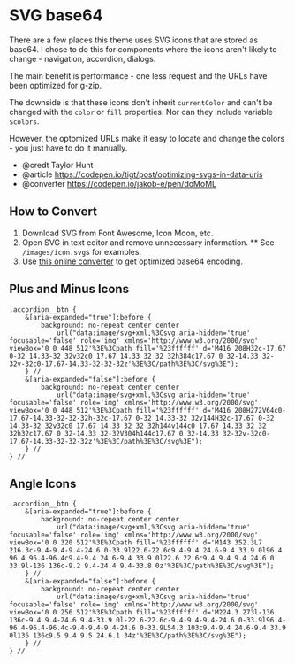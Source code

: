 # SVG base64

There are a few places this theme uses SVG icons that are stored as base64. I chose to do this for components where the icons aren't likely to change - navigation, accordion, dialogs. 

The main benefit is performance - one less request and the URLs have been optimized for g-zip. 

The downside is that these icons don't inherit `currentColor` and can't be changed with the `color` or `fill` properties. Nor can they include variable `$colors`. 

However, the optomized URLs make it easy to locate and change the colors - you just have to do it manually.

* @credt Taylor Hunt
* @article https://codepen.io/tigt/post/optimizing-svgs-in-data-uris
* @converter https://codepen.io/jakob-e/pen/doMoML


## How to Convert

1. Download SVG from Font Awesome, Icon Moon, etc.
2. Open SVG in text editor and remove unnecessary information. 
**  See `/images/icon.svg`s for examples.
3. Use [this online converter](https://codepen.io/jakob-e/pen/doMoML) to get optimized base64 encoding.


## Plus and Minus Icons

	.accordion__btn {
		&[aria-expanded="true"]:before {
			background: no-repeat center center
				url("data:image/svg+xml,%3Csvg aria-hidden='true' focusable='false' role='img' xmlns='http://www.w3.org/2000/svg' viewBox='0 0 448 512'%3E%3Cpath fill='%23ffffff' d='M416 208H32c-17.67 0-32 14.33-32 32v32c0 17.67 14.33 32 32 32h384c17.67 0 32-14.33 32-32v-32c0-17.67-14.33-32-32-32z'%3E%3C/path%3E%3C/svg%3E");
		} // 
		&[aria-expanded="false"]:before {
			background: no-repeat center center
				url("data:image/svg+xml,%3Csvg aria-hidden='true' focusable='false' role='img' xmlns='http://www.w3.org/2000/svg' viewBox='0 0 448 512'%3E%3Cpath fill='%23ffffff' d='M416 208H272V64c0-17.67-14.33-32-32-32h-32c-17.67 0-32 14.33-32 32v144H32c-17.67 0-32 14.33-32 32v32c0 17.67 14.33 32 32 32h144v144c0 17.67 14.33 32 32 32h32c17.67 0 32-14.33 32-32V304h144c17.67 0 32-14.33 32-32v-32c0-17.67-14.33-32-32-32z'%3E%3C/path%3E%3C/svg%3E");
		} // 
	} //


## Angle Icons

	.accordion__btn {
		&[aria-expanded="true"]:before {
			background: no-repeat center center
				url("data:image/svg+xml,%3Csvg aria-hidden='true' focusable='false' role='img' xmlns='http://www.w3.org/2000/svg' viewBox='0 0 320 512'%3E%3Cpath fill='%23ffffff' d='M143 352.3L7 216.3c-9.4-9.4-9.4-24.6 0-33.9l22.6-22.6c9.4-9.4 24.6-9.4 33.9 0l96.4 96.4 96.4-96.4c9.4-9.4 24.6-9.4 33.9 0l22.6 22.6c9.4 9.4 9.4 24.6 0 33.9l-136 136c-9.2 9.4-24.4 9.4-33.8 0z'%3E%3C/path%3E%3C/svg%3E");
		} // 
		&[aria-expanded="false"]:before {
			background: no-repeat center center
				url("data:image/svg+xml,%3Csvg aria-hidden='true' focusable='false' role='img' xmlns='http://www.w3.org/2000/svg' viewBox='0 0 256 512'%3E%3Cpath fill='%23ffffff' d='M224.3 273l-136 136c-9.4 9.4-24.6 9.4-33.9 0l-22.6-22.6c-9.4-9.4-9.4-24.6 0-33.9l96.4-96.4-96.4-96.4c-9.4-9.4-9.4-24.6 0-33.9L54.3 103c9.4-9.4 24.6-9.4 33.9 0l136 136c9.5 9.4 9.5 24.6.1 34z'%3E%3C/path%3E%3C/svg%3E");
		} // 
	} //


